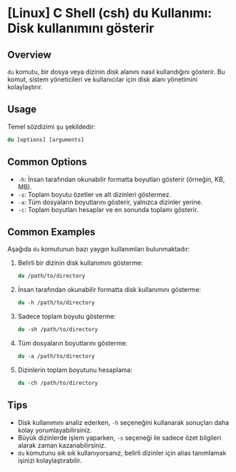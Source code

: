 # [Linux] C Shell (csh) du Kullanımı: Disk kullanımını gösterir

## Overview
`du` komutu, bir dosya veya dizinin disk alanını nasıl kullandığını gösterir. Bu komut, sistem yöneticileri ve kullanıcılar için disk alanı yönetimini kolaylaştırır.

## Usage
Temel sözdizimi şu şekildedir:

```csh
du [options] [arguments]
```

## Common Options
- `-h`: İnsan tarafından okunabilir formatta boyutları gösterir (örneğin, KB, MB).
- `-s`: Toplam boyutu özetler ve alt dizinleri göstermez.
- `-a`: Tüm dosyaların boyutlarını gösterir, yalnızca dizinler yerine.
- `-c`: Toplam boyutları hesaplar ve en sonunda toplamı gösterir.

## Common Examples
Aşağıda `du` komutunun bazı yaygın kullanımları bulunmaktadır:

1. Belirli bir dizinin disk kullanımını gösterme:
   ```csh
   du /path/to/directory
   ```

2. İnsan tarafından okunabilir formatta disk kullanımını gösterme:
   ```csh
   du -h /path/to/directory
   ```

3. Sadece toplam boyutu gösterme:
   ```csh
   du -sh /path/to/directory
   ```

4. Tüm dosyaların boyutlarını gösterme:
   ```csh
   du -a /path/to/directory
   ```

5. Dizinlerin toplam boyutunu hesaplama:
   ```csh
   du -ch /path/to/directory
   ```

## Tips
- Disk kullanımını analiz ederken, `-h` seçeneğini kullanarak sonuçları daha kolay yorumlayabilirsiniz.
- Büyük dizinlerde işlem yaparken, `-s` seçeneği ile sadece özet bilgileri alarak zaman kazanabilirsiniz.
- `du` komutunu sık sık kullanıyorsanız, belirli dizinler için alias tanımlamak işinizi kolaylaştırabilir.